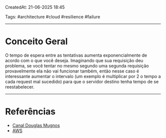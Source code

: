 CreatedAt: 21-06-2025 18:45

Tags: #architecture #cloud #resilience #failure

---
# Conceito Geral
O tempo de espera entre as tentativas aumenta exponencialmente de acordo com o que você deseja.
Imaginando que sua requisição deu problema, se você tentar no mesmo segundo uma segunda requisição provavelmente ela não vai funcionar também, então nesse caso é interessante aumentar o intervalo (um exemplo é multiplicar por 2 o tempo a cada request mal sucedido) para que o servidor destino tenha tempo de se reestabelecer.

---
# Referências
- [Canal Douglas Mugnos](https://youtu.be/r0_hIk_tWq0?si=FxIukgPpjYstqgcZ)
- [AWS](https://aws.amazon.com/pt/builders-library/timeouts-retries-and-backoff-with-jitter/)